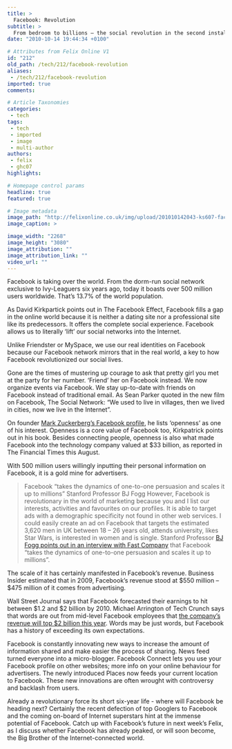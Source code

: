 ```yaml
---
title: >
  Facebook: Revolution
subtitle: >
  From bedroom to billions – the social revolution in the second installment of our Facebook saga
date: "2010-10-14 19:44:34 +0100"

# Attributes from Felix Online V1
id: "212"
old_path: /tech/212/facebook-revolution
aliases:
 - /tech/212/facebook-revolution
imported: true
comments:

# Article Taxonomies
categories:
 - tech
tags:
 - tech
 - imported
 - image
 - multi-author
authors:
 - felix
 - ghc07
highlights:

# Homepage control params
headline: true
featured: true

# Image metadata
image_path: "http://felixonline.co.uk/img/upload/201010142043-ks607-facebook.jpg"
image_caption: >

image_width: "2268"
image_height: "3080"
image_attribution: ""
image_attribution_link: ""
video_url: ""
---
```


Facebook is taking over the world. From the dorm-run social network exclusive to Ivy-Leaguers six years ago, today it boasts over 500 million users worldwide. That’s 13.7% of the world population.

As David Kirkpartick points out in The Facebook Effect, Facebook fills a gap in the online world because it is neither a dating site nor a professional site like its predecessors. It offers the complete social experience. Facebook allows us to literally ‘lift’ our social networks into the Internet.

Unlike Friendster or MySpace, we use our real identities on Facebook because our Facebook network mirrors that in the real world, a key to how Facebook revolutionized our social lives.

Gone are the times of mustering up courage to ask that pretty girl you met at the party for her number. ‘Friend’ her on Facebook instead. We now organize events via Facebook. We stay up-to-date with friends on Facebook instead of traditional email. As Sean Parker quoted in the new film on Facebook, The Social Network: “We used to live in villages, then we lived in cities, now we live in the Internet”.

On founder [Mark Zuckerberg’s Facebook profile](http://www.facebook.com/zuck), he lists ‘openness’ as one of his interest. Openness is a core value of Facebook too, Kirkpatrick points out in his book. Besides connecting people, openness is also what made Facebook into the technology company valued at $33 billion, as reported in The Financial Times this August.

With 500 million users willingly inputting their personal information on Facebook, it is a gold mine for advertisers.
> Facebook “takes the dynamics of one-to-one persuasion and scales it up to millions”
> Stanford Professor BJ Fogg
However, Facebook is revolutionary in the world of marketing because you and I list our interests, activities and favourites on our profiles. It is able to target ads with a demographic specificity not found in other web services. I could easily create an ad on Facebook that targets the estimated 3,620 men in UK between 18 – 26 years old, attends university, likes Star Wars, is interested in women and is single. Stanford Professor [BJ Fogg points out in an interview with Fast Company](http://www.fastcompany.com/articles/2008/05/interview-bjfogg-on-facebook.html) that Facebook “takes the dynamics of one-to-one persuasion and scales it up to millions”.

The scale of it has certainly manifested in Facebook’s revenue. Business Insider estimated that in 2009, Facebook’s revenue stood at $550 million – $475 million of it comes from advertising.

Wall Street Journal says that Facebook forecasted their earnings to hit between $1.2 and $2 billion by 2010. Michael Arrington of Tech Crunch says that words are out from mid-level Facebook employees that [the company’s revenue will top $2 billion this year](http://techcrunch.com/2009/04/15/decision-time-for-facebook-term-sheets-received-at-2-billion-valuation/). Words may be just words, but Facebook has a history of exceeding its own expectations.

Facebook is constantly innovating new ways to increase the amount of information shared and make easier the process of sharing. News feed turned everyone into a micro-blogger. Facebook Connect lets you use your Facebook profile on other websites; more info on your online behaviour for advertisers. The newly introduced Places now feeds your current location to Facebook. These new innovations are often wrought with controversy and backlash from users.

Already a revolutionary force its short six-year life - where will Facebook be heading next? Certainly the recent defection of top Googlers to Facebook and the coming on-board of Internet superstars hint at the immense potential of Facebook. Catch up with Facebook’s future in next week’s Felix, as I discuss whether Facebook has already peaked, or will soon become, the Big Brother of the Internet-connected world.
